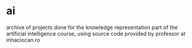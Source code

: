 # ai
archive of projects done for the knowledge representation part of the artificial intelligence course, using source code provided by professor at irinaciocan.ro
